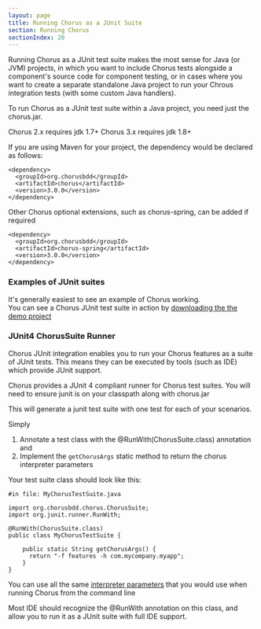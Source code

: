 ```yaml
---
layout: page
title: Running Chorus as a JUnit Suite
section: Running Chorus
sectionIndex: 20
---
```


Running Chorus as a JUnit test suite makes the most sense for Java (or JVM) projects, in which you want to include Chorus
 tests alongside a component's source code for component testing, or in cases where you want to create a separate standalone
 Java project to run your Chrous integration tests (with some custom Java handlers).

To run Chorus as a JUnit test suite within a Java project, you need just the chorus.jar. 

Chorus 2.x requires jdk 1.7+
Chorus 3.x requires jdk 1.8+

If you are using Maven for your project, the dependency would be declared as follows:

    <dependency>
      <groupId>org.chorusbdd</groupId>
      <artifactId>chorus</artifactId>
      <version>3.0.0</version>
    </dependency>
    
    
Other Chorus optional extensions, such as chorus-spring, can be added if required

    <dependency>
      <groupId>org.chorusbdd</groupId>
      <artifactId>chorus-spring</artifactId>
      <version>3.0.0</version>
    </dependency>


### Examples of JUnit suites 

It's generally easiest to see an example of Chorus working.  
You can see a Chorus JUnit test suite in action by [downloading the the demo project](https://github.com/Chorus-bdd/Chorus-demo)


### JUnit4 ChorusSuite Runner

Chorus JUnit integration enables you to run your Chorus features as a suite of JUnit tests.
This means they can be executed by tools (such as IDE) which provide JUnit support.  

Chorus provides a JUnit 4 compliant runner for Chorus test suites.
You will need to ensure junit is on your classpath along with chorus.jar


This will generate a junit test suite with one test for each of your scenarios.

Simply

1. Annotate a test class with the @RunWith(ChorusSuite.class) annotation and 
2. Implement the `getChorusArgs` static method to return the chorus interpreter parameters

Your test suite class should look like this:

    #in file: MyChorusTestSuite.java

	import org.chorusbdd.chorus.ChorusSuite;
	import org.junit.runner.RunWith;
	
	@RunWith(ChorusSuite.class)
	public class MyChorusTestSuite {
	
        public static String getChorusArgs() {
          return "-f features -h com.mycompany.myapp";
        }
	}

You can use all the same [interpreter parameters](/pages/RunningChorus/InterpreterSwitches) that you would use when running Chorus from the command line

Most IDE should recognize the @RunWith annotation on this class, and allow you to run it as a JUnit suite with full IDE support.

